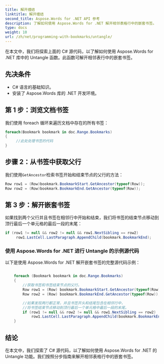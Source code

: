 ```yaml
---
title: 解开缠结
linktitle: 解开缠结
second_title: Aspose.Words for .NET API 参考
description: 了解如何使用 Aspose.Words for .NET 解开相邻表格行中的嵌套书签。
type: docs
weight: 10
url: /zh/net/programming-with-bookmarks/untangle/
---
```


在本文中，我们将探索上面的 C# 源代码，以了解如何使用 Aspose.Words for .NET 库中的 Untangle 函数。此函数可解开相邻表行中的嵌套书签。

## 先决条件

- C# 语言的基础知识。
- 安装了 Aspose.Words 库的 .NET 开发环境。

## 第 1 步：浏览文档书签

我们使用 foreach 循环来遍历文档中存在的所有书签：

```csharp
foreach(Bookmark bookmark in doc.Range.Bookmarks)
{
     //此处处理书签的代码
}
```

## 步骤 2：从书签中获取父行

我们使用`GetAncestor`检索书签开始和结束节点的父行的方法：

```csharp
Row row1 = (Row)bookmark.BookmarkStart.GetAncestor(typeof(Row));
Row row2 = (Row)bookmark.BookmarkEnd.GetAncestor(typeof(Row));
```

## 第 3 步：解开嵌套书签

如果找到两个父行并且书签在相邻行中开始和结束，我们将书签的结束节点移动到顶行最后一个单元格的最后一段的末尾：

```csharp
if (row1 != null && row2 != null && row1.NextSibling == row2)
     row1.LastCell.LastParagraph.AppendChild(bookmark.BookmarkEnd);
```

### 使用 Aspose.Words for .NET 进行 Untangle 的示例源代码

以下是使用 Aspose.Words for .NET 解开嵌套书签的完整源代码示例：

```csharp

	foreach (Bookmark bookmark in doc.Range.Bookmarks)
	{
		//获取书签和书签结束节点的父行。
		Row row1 = (Row) bookmark.BookmarkStart.GetAncestor(typeof(Row));
		Row row2 = (Row) bookmark.BookmarkEnd.GetAncestor(typeof(Row));

		//如果发现两行都正常，并且书签开头和结尾包含在相邻行中，
		//将书签结束节点移动到顶行最后一个单元格中最后一段的末尾。
		if (row1 != null && row2 != null && row1.NextSibling == row2)
			row1.LastCell.LastParagraph.AppendChild(bookmark.BookmarkEnd);
	}

```

## 结论

在本文中，我们探索了 C# 源代码，以了解如何使用 Aspose.Words for .NET 的 Untangle 功能。我们按照分步指南来解开相邻表格行中的嵌套书签。